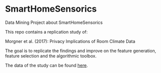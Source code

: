 # SmartHomeSensorics
Data Mining Project about SmartHomeSensorics

This repo contains a replication study of:

Morgner et al. (2017): Privacy Implications of Room Climate Data

The goal is to replicate the findings and improve on the feature generation, feature selection and the algorithmic toolbox.

The data of the study can be found <a href="https://github.com/IoTsec/Room-Climate-Datasets">here</a>.
